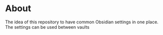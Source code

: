 # About

The idea of this repository to have common Obsidian settings in one place. The settings can be used between vaults
